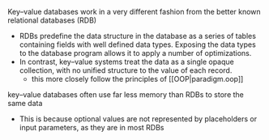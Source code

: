 
Key–value databases work in a very different fashion from the better known relational databases (RDB)
- RDBs predefine the data structure in the database as a series of tables containing fields with well defined data types. Exposing the data types to the database program allows it to apply a number of optimizations.
- In contrast, key–value systems treat the data as a single opaque collection, with no unified structure to the value of each record.
  - this more closely follow the principles of [[OOP|paradigm.oop]]

key–value databases often use far less memory than RDBs to store the same data
- This is because optional values are not represented by placeholders or input parameters, as they are in most RDBs